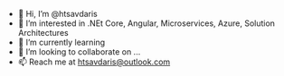 - 👋 Hi, I’m @htsavdaris 
- 👀 I’m interested in .NEt Core, Angular, Microservices, Azure, Solution Architectures
- 🌱 I’m currently learning 
- 💞️ I’m looking to collaborate on ...
- 📫 Reach me at htsavdaris@outlook.com

<!---
htsavdaris/htsavdaris is a ✨ special ✨ repository because its `README.md` (this file) appears on your GitHub profile.
You can click the Preview link to take a look at your changes.
--->
